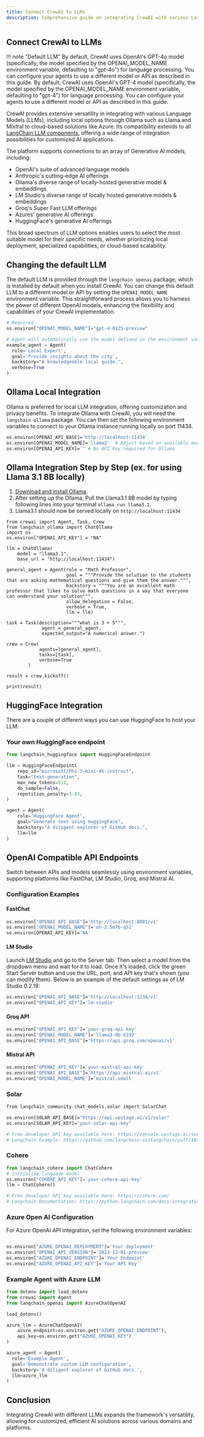 ```yaml
---
title: Connect CrewAI to LLMs
description: Comprehensive guide on integrating CrewAI with various Large Language Models (LLMs), including detailed class attributes, methods, and configuration options.
---
```


## Connect CrewAI to LLMs

!!! note "Default LLM"
    By default, CrewAI uses OpenAI's GPT-4o model (specifically, the model specified by the OPENAI_MODEL_NAME environment variable, defaulting to "gpt-4o") for language processing. You can configure your agents to use a different model or API as described in this guide.
    By default, CrewAI uses OpenAI's GPT-4 model (specifically, the model specified by the OPENAI_MODEL_NAME environment variable, defaulting to "gpt-4") for language processing. You can configure your agents to use a different model or API as described in this guide.

CrewAI provides extensive versatility in integrating with various Language Models (LLMs), including local options through Ollama such as Llama and Mixtral to cloud-based solutions like Azure. Its compatibility extends to all [LangChain LLM components](https://python.langchain.com/v0.2/docs/integrations/llms/), offering a wide range of integration possibilities for customized AI applications.

The platform supports connections to an array of Generative AI models, including:

 - OpenAI's suite of advanced language models
 - Anthropic's cutting-edge AI offerings
 - Ollama's diverse range of locally-hosted generative model & embeddings
 - LM Studio's diverse range of locally hosted generative models & embeddings
 - Groq's Super Fast LLM offerings
 - Azures' generative AI offerings
 - HuggingFace's generative AI offerings

This broad spectrum of LLM options enables users to select the most suitable model for their specific needs, whether prioritizing local deployment, specialized capabilities, or cloud-based scalability.

## Changing the default LLM
The default LLM is provided through the `langchain openai` package, which is installed by default when you install CrewAI. You can change this default LLM to a different model or API by setting the `OPENAI_MODEL_NAME` environment variable. This straightforward process allows you to harness the power of different OpenAI models, enhancing the flexibility and capabilities of your CrewAI implementation.
```python
# Required
os.environ["OPENAI_MODEL_NAME"]="gpt-4-0125-preview"

# Agent will automatically use the model defined in the environment variable
example_agent = Agent(
  role='Local Expert',
  goal='Provide insights about the city',
  backstory="A knowledgeable local guide.",
  verbose=True
)
```

## Ollama Local Integration
Ollama is preferred for local LLM integration, offering customization and privacy benefits. To integrate Ollama with CrewAI, you will need the `langchain-ollama` package. You can then set the following environment variables to connect to your Ollama instance running locally on port 11434.

```sh
os.environ[OPENAI_API_BASE]='http://localhost:11434'
os.environ[OPENAI_MODEL_NAME]='llama2'  # Adjust based on available model
os.environ[OPENAI_API_KEY]='' # No API Key required for Ollama
```

## Ollama Integration Step by Step (ex. for using Llama 3.1 8B locally)
1. [Download and install Ollama](https://ollama.com/download).
2. After setting up the Ollama, Pull the Llama3.1 8B model by typing following lines into your terminal ```ollama run llama3.1```.
3. Llama3.1 should now be served locally on `http://localhost:11434`
```
from crewai import Agent, Task, Crew
from langchain_ollama import ChatOllama
import os
os.environ["OPENAI_API_KEY"] = "NA"

llm = ChatOllama(
    model = "llama3.1",
    base_url = "http://localhost:11434")

general_agent = Agent(role = "Math Professor",
                      goal = """Provide the solution to the students that are asking mathematical questions and give them the answer.""",
                      backstory = """You are an excellent math professor that likes to solve math questions in a way that everyone can understand your solution""",
                      allow_delegation = False,
                      verbose = True,
                      llm = llm)

task = Task(description="""what is 3 + 5""",
             agent = general_agent,
             expected_output="A numerical answer.")

crew = Crew(
            agents=[general_agent],
            tasks=[task],
            verbose=True
        )

result = crew.kickoff()

print(result)
```

## HuggingFace Integration
There are a couple of different ways you can use HuggingFace to host your LLM.

### Your own HuggingFace endpoint
```python
from langchain_huggingface import HuggingFaceEndpoint

llm = HuggingFaceEndpoint(
    repo_id="microsoft/Phi-3-mini-4k-instruct",
    task="text-generation",
    max_new_tokens=512,
    do_sample=False,
    repetition_penalty=1.03,
)

agent = Agent(
    role="HuggingFace Agent",
    goal="Generate text using HuggingFace",
    backstory="A diligent explorer of GitHub docs.",
    llm=llm
)
```

## OpenAI Compatible API Endpoints
Switch between APIs and models seamlessly using environment variables, supporting platforms like FastChat, LM Studio, Groq, and Mistral AI.

### Configuration Examples
#### FastChat
```sh
os.environ["OPENAI_API_BASE"]='http://localhost:8001/v1'
os.environ["OPENAI_MODEL_NAME"]='oh-2.5m7b-q51'
os.environ[OPENAI_API_KEY]='NA'
```

#### LM Studio
Launch [LM Studio](https://lmstudio.ai) and go to the Server tab. Then select a model from the dropdown menu and wait for it to load. Once it's loaded, click the green Start Server button and use the URL, port, and API key that's shown (you can modify them). Below is an example of the default settings as of LM Studio 0.2.19:
```sh
os.environ["OPENAI_API_BASE"]='http://localhost:1234/v1'
os.environ["OPENAI_API_KEY"]='lm-studio'
```

#### Groq API
```sh
os.environ["OPENAI_API_KEY"]='your-groq-api-key'
os.environ["OPENAI_MODEL_NAME"]='llama3-8b-8192'
os.environ["OPENAI_API_BASE"]='https://api.groq.com/openai/v1'
```

#### Mistral API
```sh
os.environ["OPENAI_API_KEY"]='your-mistral-api-key'
os.environ["OPENAI_API_BASE"]='https://api.mistral.ai/v1'
os.environ["OPENAI_MODEL_NAME"]='mistral-small'
```

### Solar
```sh
from langchain_community.chat_models.solar import SolarChat
```
```sh
os.environ[SOLAR_API_BASE]="https://api.upstage.ai/v1/solar"
os.environ[SOLAR_API_KEY]="your-solar-api-key"

# Free developer API key available here: https://console.upstage.ai/services/solar
# Langchain Example: https://github.com/langchain-ai/langchain/pull/18556
```

### Cohere
```python
from langchain_cohere import ChatCohere
# Initialize language model
os.environ["COHERE_API_KEY"]='your-cohere-api-key'
llm = ChatCohere()

# Free developer API key available here: https://cohere.com/
# Langchain Documentation: https://python.langchain.com/docs/integrations/chat/cohere
```

### Azure Open AI Configuration
For Azure OpenAI API integration, set the following environment variables:
```sh

os.environ["AZURE_OPENAI_DEPLOYMENT"]='Your deployment'
os.environ["OPENAI_API_VERSION"]='2023-12-01-preview'
os.environ["AZURE_OPENAI_ENDPOINT"]='Your Endpoint'
os.environ["AZURE_OPENAI_API_KEY"]='Your API Key'
```

### Example Agent with Azure LLM
```python
from dotenv import load_dotenv
from crewai import Agent
from langchain_openai import AzureChatOpenAI

load_dotenv()

azure_llm = AzureChatOpenAI(
    azure_endpoint=os.environ.get("AZURE_OPENAI_ENDPOINT"),
    api_key=os.environ.get("AZURE_OPENAI_KEY")
)

azure_agent = Agent(
  role='Example Agent',
  goal='Demonstrate custom LLM configuration',
  backstory='A diligent explorer of GitHub docs.',
  llm=azure_llm
)
```

## Conclusion
Integrating CrewAI with different LLMs expands the framework's versatility, allowing for customized, efficient AI solutions across various domains and platforms.

